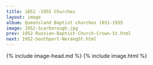 ```yaml
---
title: 1851 -1955 Churches
layout: image
album: Queensland Baptist churches 1851-1955
image: 1952-Scarborough.jpg
prev: 1952-Russian-Baptist-Church-Crown-St.html
next: 1952-Southport-NerangSt.html
---
```

 {% include image-head.md %}
{% include image.html %}